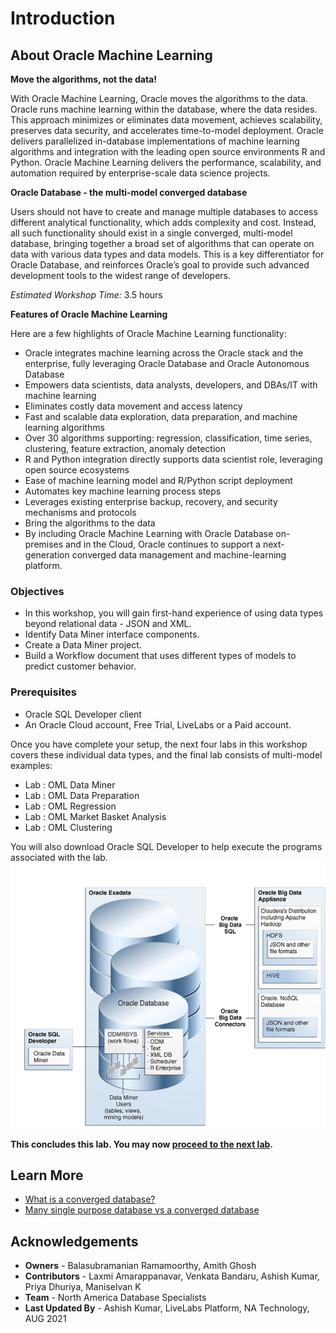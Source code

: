 # Introduction

## About Oracle Machine Learning
**Move the algorithms, not the data!**

With Oracle Machine Learning, Oracle moves the algorithms to the data. Oracle runs machine learning within the database, where the data resides. This approach minimizes or eliminates data movement, achieves scalability, preserves data security, and accelerates time-to-model deployment. Oracle delivers parallelized in-database implementations of machine learning algorithms and integration with the leading open source environments R and Python. Oracle Machine Learning delivers the performance, scalability, and automation required by enterprise-scale data science projects.

**Oracle Database - the multi-model converged database**

Users should not have to create and manage multiple databases to access different analytical functionality, which adds complexity and cost. Instead, all such functionality should exist in a single converged, multi-model database, bringing together a broad set of algorithms that can operate on data with various data types and data models. This is a key differentiator for Oracle Database, and reinforces Oracle’s goal to provide such advanced development tools to the widest range of developers.

*Estimated Workshop Time:*  3.5 hours
    [](youtube:QnTzm9SShBs)

**Features of Oracle Machine Learning**

Here are a few highlights of Oracle Machine Learning functionality:

- Oracle integrates machine learning across the Oracle stack and the enterprise, fully leveraging Oracle Database and Oracle Autonomous Database
- Empowers data scientists, data analysts, developers, and DBAs/IT with machine learning
- Eliminates costly data movement and access latency
- Fast and scalable data exploration, data preparation, and machine learning algorithms
- Over 30 algorithms supporting: regression, classification, time series, clustering, feature extraction, anomaly detection
- R and Python integration directly supports data scientist role, leveraging open source ecosystems
- Ease of machine learning model and R/Python script deployment
- Automates key machine learning process steps
- Leverages existing enterprise backup, recovery, and security mechanisms and protocols
- Bring the algorithms to the data
- By including Oracle Machine Learning with Oracle Database on-premises and in the Cloud, Oracle continues to support a next-generation converged data management and machine-learning platform.


### Objectives
* In this workshop, you will gain first-hand experience of using data types beyond relational data - JSON and XML.
* Identify Data Miner interface components.
* Create a Data Miner project.
* Build a Workflow document that uses different types of models to predict customer behavior.

### Prerequisites
- Oracle SQL Developer client
- An Oracle Cloud account, Free Trial, LiveLabs or a Paid account.


Once you have complete your setup, the next four labs in this workshop covers these individual data types, and the final lab consists of multi-model examples:

  - Lab : OML Data Miner
  - Lab : OML Data Preparation
  - Lab : OML Regression
  - Lab : OML Market Basket Analysis
  - Lab : OML Clustering

You will also download Oracle SQL Developer to help execute the programs associated with the lab.
    ![](./images/diagram-ml.png " ")


**This concludes this lab. You may now [proceed to the next lab](#next).**

## Learn More
- [What is a converged database?](https://blogs.oracle.com/database/what-is-a-converged-database)
- [Many single purpose database vs a converged database](https://blogs.oracle.com/database/many-single-purpose-databases-versus-a-converged-database)

## Acknowledgements
- **Owners** - Balasubramanian Ramamoorthy, Amith Ghosh
- **Contributors** - Laxmi Amarappanavar, Venkata Bandaru, Ashish Kumar, Priya Dhuriya, Maniselvan K
- **Team** - North America Database Specialists
- **Last Updated By** - Ashish Kumar, LiveLabs Platform, NA Technology, AUG 2021
